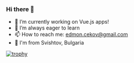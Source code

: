 ### Hi there 👋

- 🔭 I’m currently working on Vue.js apps!
- 🌱 I’m always eager to learn
- 📫 How to reach me: edmon.cekov@gmail.com
- 🏡 I'm from Svishtov, Bulgaria

[![trophy](https://github-profile-trophy.vercel.app/?username=Edmonbelchev&row=2&column=5&margin-w=15&margin-h=15&theme=monokai)](https://github.com/ryo-ma/github-profile-trophy)
